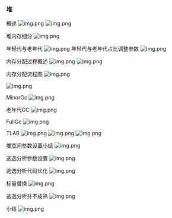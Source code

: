 ### 堆

概述
![img.png](../../../../../resources/堆概述.png)
![img.png](../../../../../resources/堆概述2.png)

堆内存细分
![img.png](../../../../../resources/堆内存细分.png)

年轻代与老年代
![img.png](../../../../../resources/年轻代与老年代.png)
年轻代与老年代占比调整参数
![img.png](../../../../../resources/年轻代与老年代占比调整参数.png)

内存分配过程概述
![img.png](../../../../../resources/内存分配过程概述.png)
![img.png](../../../../../resources/内存分配过程概述2.png)

内存分配流程图
![img.png](../../../../../resources/内存分配流程图.png)

![img.png](../../../../../resources/GC.png)

MinorGc
![img.png](../../../../../resources/MinorGc.png)

老年代GC
![img.png](../../../../../resources/老年代GC.png)

FullGc
![img.png](../../../../../resources/FullGc.png)

TLAB
![img.png](../../../../../resources/tlab1.png)
![img.png](../../../../../resources/tlab2.png)
![img.png](../../../../../resources/tlab3.png)

[堆空间参数设置小结](https://www.bilibili.com/video/BV1PJ411n7xZ?p=81&spm_id_from=pageDriver)
![img.png](../../../../../resources/堆空间参数设置小结.png)

逃逸分析参数设置
![img.png](../../../../../resources/逃逸分析参数设置.png)

逃逸分析代码优化
![img.png](../../../../../resources/逃逸分析代码优化.png)

标量替换
![img.png](../../../../../resources/标量替换.png)

逃逸分析并不成熟
![img.png](../../../../../resources/逃逸分析并不成熟.png)

小结
![img.png](../../../../../resources/堆小结.png)